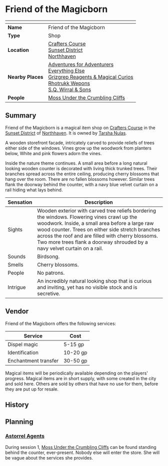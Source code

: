 # Friend of the Magicborn

| []() | |
| --- | --- |
| **Name** | Friend of the Magicborn |
| **Type** | Shop |
| **Location** | [Crafters Course](crafters-course.md)<br />[Sunset District](sunset-district.md)<br />[Northhaven](../README.md) |
| **Nearby Places** | [Adventures for Adventurers](adventures-for-adventurers.md)<br />[Everything Else](everything-else.md)<br />[Grizgrep Reagents & Magical Curios](grizgrep-reagents-and-magical-curios.md)<br />[Rhotrukk Wepons](rhotrukk-wepons.md)<br />[S.Q. Wirral & Sons](sq-wirral-and-son.md) |
| **People** | [Moss Under the Crumbling Cliffs](../../../../../people/moss-under-the-crumbling-cliffs.md) |

## Summary

Friend of the Magicborn is a magical item shop on [Crafters Course](crafters-course.md) in the [Sunset District](sunset-district.md) of [Northhaven](../README.md). It is owned by [Tarsha Nulas](../../../../../people/tarsha-nulas.md).

A wooden storefront facade, intricately carved to provide reliefs of trees either side of the windows. Vines grow up the woodwork from planters below, White and pink flowers adorn the vines.

Inside the nature theme continues. A small area before a long natural looking wooden counter is decorated with living thick trunked trees. Their branches spread across the entire ceiling, producing cherry blossoms that hang over the room. There are no fallen blossoms however. Similar trees flank the doorway behind the counter, with a navy blue velvet curtain on a rail hiding what lays behind.

| Sensation | Description |
| ---- | --- |
| Sights | Wooden exterior with carved tree reliefs bordering the windows. Flowering vines crawl up the woodwork. Inside, a small area before a large raw wood counter. Trees on either side stretch branches across the roof and are filled with cherry blossoms. Two more trees flank a doorway shrouded by a navy velvet curtain on a rail. |
| Sounds | Birdsong. |
| Smells | Cherry blossoms. |
| People | No patrons. |
| Intrigue | An incredibly natural looking shop that is curious and inviting, yet has no visible stock and is secretive. |

## Vendor

Friend of the Magicborn offers the following services:

| Service | Cost |
| --- | --- |
| Dispel magic | 5-15 gp |
| Identification | 10-20 gp |
| Enchantment transfer | 30-50 gp |

Magical items will be periodically available depending on the players' progress. Magical items are in short supply, with some created in the city and sold here. Others are sold by others that have no use for them, before they are put up for resale.

## History

## Planning

### [Astorrel Agents](../../../../../../campaigns/astorrel-agents/README.md)

During session 1, [Moss Under the Crumbling Cliffs](../../../../../people/moss-under-the-crumbling-cliffs.md) can be found standing behind the counter, ever-present. Nobody else will enter the store. She will be vague about the services she provides.
